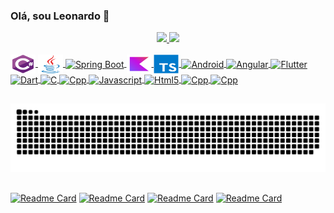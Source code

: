 ### Olá, sou Leonardo 👋

<div align="center">
  <a href="#">
  <img height="180em" src="https://github-readme-stats-13ifeywvk-leonardo154.vercel.app/api?username=Leonardo154&show_icons=true&theme=chartreuse-dark&include_all_commits=true&count_private=true"/>
  <img height="180em" src="https://github-readme-stats-13ifeywvk-leonardo154.vercel.app/api/top-langs/?username=Leonardo154&langs_count=7&theme=chartreuse-dark"/>
</div>
  
<div style="display: inline_block"><br>  
  <img align="center" alt="Csharp" height="30" width="40" src="https://raw.githubusercontent.com/devicons/devicon/master/icons/csharp/csharp-original.svg">
  <img align="center" alt="Java" height="30" width="40" src="https://raw.githubusercontent.com/devicons/devicon/master/icons/java/java-original.svg">
  <img align="center" alt="Spring Boot" height="30" width="40" src="https://cdn.jsdelivr.net/gh/devicons/devicon/icons/spring/spring-original.svg" /> 
  <img align="center" alt="Kotlin" height="30" width="40" src="https://raw.githubusercontent.com/devicons/devicon/master/icons/kotlin/kotlin-original.svg">
  <img align="center" alt="TypeScript" height="30" width="40" src="https://raw.githubusercontent.com/devicons/devicon/master/icons/typescript/typescript-original.svg">
  <img align="center" alt="Android" height="30" width="40" src="https://cdn.jsdelivr.net/gh/devicons/devicon/icons/android/android-original.svg" />
  <img align="center" alt="Angular" height="30" width="40" src="https://cdn.jsdelivr.net/gh/devicons/devicon/icons/angularjs/angularjs-original.svg" />
  <img align="center" alt="Flutter" height="30" width="40" src="https://cdn.jsdelivr.net/gh/devicons/devicon/icons/flutter/flutter-original.svg" />  
  <img align="center" alt="Dart" height="30" width="40" src="https://cdn.jsdelivr.net/gh/devicons/devicon/icons/dart/dart-original.svg" />
  
  <img align="center" alt="C" height="30" width="40" src="https://cdn.jsdelivr.net/gh/devicons/devicon/icons/c/c-original.svg" />
  <img align="center" alt="Cpp" height="30" width="40" src="https://cdn.jsdelivr.net/gh/devicons/devicon/icons/cplusplus/cplusplus-original.svg" />
  <img align="center" alt="Javascript" height="30" width="40" src="https://cdn.jsdelivr.net/gh/devicons/devicon/icons/javascript/javascript-original.svg" />   
  <img align="center" alt="Html5" height="30" width="40" src="https://cdn.jsdelivr.net/gh/devicons/devicon/icons/html5/html5-original.svg" /> 
  
  <img align="center" alt="Cpp" height="30" width="40" src="https://cdn.jsdelivr.net/gh/devicons/devicon/icons/git/git-original.svg" />
  <img align="center" alt="Cpp" height="30" width="40" src="https://cdn.jsdelivr.net/gh/devicons/devicon/icons/github/github-original.svg" />  
</div>
 
 ## 
 
<div> 
 
  ![Snake animation](https://github.com/Leonardo154/Leonardo154/blob/output/github-snake-dark.svg)
 
</div>

  ##
  
  [![Readme Card](https://github-readme-stats.vercel.app/api/pin/?username=Leonardo154&repo=NgFood&theme=chartreuse-dark)](https://github.com/Leonardo154/NgFood)
  [![Readme Card](https://github-readme-stats.vercel.app/api/pin/?username=Leonardo154&repo=NgFood-Backend&theme=chartreuse-dark)](https://github.com/Leonardo154/NgFood-Backend)
  [![Readme Card](https://github-readme-stats.vercel.app/api/pin/?username=Leonardo154&repo=Desafios-DIO&theme=chartreuse-dark)](https://github.com/Leonardo154/Desafios-DIO)
  [![Readme Card](https://github-readme-stats.vercel.app/api/pin/?username=Leonardo154&repo=jogo-da-velha&theme=chartreuse-dark)](https://github.com/Leonardo154/jogo-da-velha)


  
  
  
<!--
**Leonardo154/Leonardo154** is a ✨ _special_ ✨ repository because its `README.md` (this file) appears on your GitHub profile.

Here are some ideas to get you started:

- 🔭 I’m currently working on ...
- 🌱 I’m currently learning ...
- 👯 I’m looking to collaborate on ...
- 🤔 I’m looking for help with ...
- 💬 Ask me about ...
- 📫 How to reach me: ...
- 😄 Pronouns: ...
- ⚡ Fun fact: ...
-->
